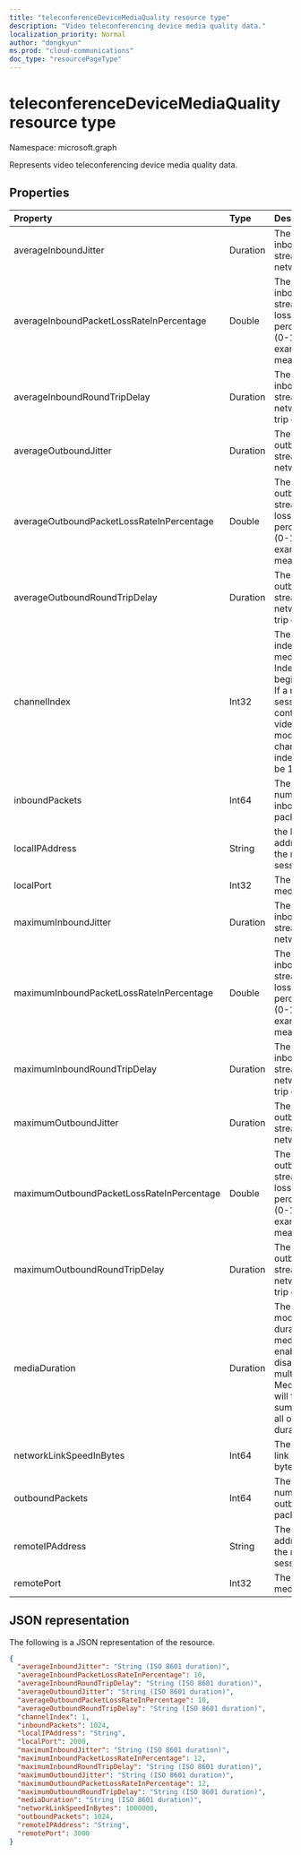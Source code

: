 ```yaml
---
title: "teleconferenceDeviceMediaQuality resource type"
description: "Video teleconferencing device media quality data."
localization_priority: Normal
author: "dongkyun"
ms.prod: "cloud-communications"
doc_type: "resourcePageType"
---
```


# teleconferenceDeviceMediaQuality resource type

Namespace: microsoft.graph

Represents video teleconferencing device media quality data.

## Properties

| Property     | Type        | Description |
|:-------------|:------------|:------------|
|averageInboundJitter|Duration|The average inbound stream network jitter.|
|averageInboundPacketLossRateInPercentage|Double|The average inbound stream packet loss rate in percentage (0-100). For example, 0.01 means 0.01%.|
|averageInboundRoundTripDelay|Duration|The average inbound stream network round trip delay.|
|averageOutboundJitter|Duration|The average outbound stream network jitter.|
|averageOutboundPacketLossRateInPercentage|Double|The average outbound stream packet loss rate in percentage (0-100). For example, 0.01 means 0.01%.|
|averageOutboundRoundTripDelay|Duration|The average outbound stream network round trip delay.|
|channelIndex|Int32|The channel index of media. Indexing begins with 1.  If a media session contains 3 video modalities, channel indexes will be 1, 2, and 3.|
|inboundPackets|Int64|The total number of the inbound packets.|
|localIPAddress|String|the local IP address for the media session.|
|localPort|Int32|The local media port.|
|maximumInboundJitter|Duration|The maximum inbound stream network jitter.|
|maximumInboundPacketLossRateInPercentage|Double|The maximum inbound stream packet loss rate in percentage (0-100). For example, 0.01 means 0.01%.|
|maximumInboundRoundTripDelay|Duration|The maximum inbound stream network round trip delay.|
|maximumOutboundJitter|Duration|The maximum outbound stream network jitter.|
|maximumOutboundPacketLossRateInPercentage|Double|The maximum outbound stream packet loss rate in percentage (0-100). For example, 0.01 means 0.01%.|
|maximumOutboundRoundTripDelay|Duration|The maximum outbound stream network round trip delay.|
|mediaDuration|Duration|The total modality duration. If the media enabled and disabled multiple times, MediaDuration will the summation of all of the durations.|
|networkLinkSpeedInBytes|Int64|The network link speed in bytes|
|outboundPackets|Int64|The total number of the outbound packets.|
|remoteIPAddress|String|The remote IP address for the media session.|
|remotePort|Int32|The remote media port.|

## JSON representation

The following is a JSON representation of the resource.

<!-- {
  "blockType": "resource",
  "optionalProperties": [

  ],
  "@odata.type": "microsoft.graph.teleconferenceDeviceMediaQuality",
  "baseType": null
}-->

```json
{
  "averageInboundJitter": "String (ISO 8601 duration)",
  "averageInboundPacketLossRateInPercentage": 10,
  "averageInboundRoundTripDelay": "String (ISO 8601 duration)",
  "averageOutboundJitter": "String (ISO 8601 duration)",
  "averageOutboundPacketLossRateInPercentage": 10,
  "averageOutboundRoundTripDelay": "String (ISO 8601 duration)",
  "channelIndex": 1,
  "inboundPackets": 1024,
  "localIPAddress": "String",
  "localPort": 2000,
  "maximumInboundJitter": "String (ISO 8601 duration)",
  "maximumInboundPacketLossRateInPercentage": 12,
  "maximumInboundRoundTripDelay": "String (ISO 8601 duration)",
  "maximumOutboundJitter": "String (ISO 8601 duration)",
  "maximumOutboundPacketLossRateInPercentage": 12,
  "maximumOutboundRoundTripDelay": "String (ISO 8601 duration)",
  "mediaDuration": "String (ISO 8601 duration)",
  "networkLinkSpeedInBytes": 1000000,
  "outboundPackets": 1024,
  "remoteIPAddress": "String",
  "remotePort": 3000
}
```

<!-- uuid: 16cd6b66-4b1a-43a1-adaf-3a886856ed98
2019-02-04 14:57:30 UTC -->
<!-- {
  "type": "#page.annotation",
  "description": "teleconferenceDeviceMediaQuality resource",
  "keywords": "",
  "section": "documentation",
  "tocPath": ""
}-->
